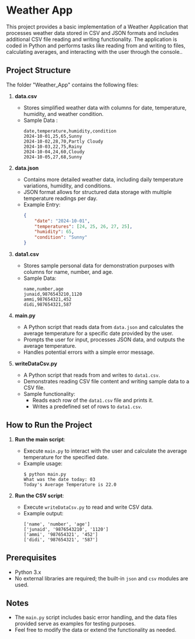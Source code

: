 # Weather App

This project provides a basic implementation of a Weather Application that processes weather data stored in CSV and JSON formats and includes additional CSV file reading and writing functionality. The application is coded in Python and performs tasks like reading from and writing to files, calculating averages, and interacting with the user through the console..

## Project Structure
The folder "Weather_App" contains the following files:

1. **data.csv**
   - Stores simplified weather data with columns for date, temperature, humidity, and weather condition.
   - Sample Data :
     ```
     date,temperature,humidity,condition
     2024-10-01,25,65,Sunny
     2024-10-02,28,70,Partly Cloudy
     2024-10-03,22,75,Rainy
     2024-10-04,24,60,Cloudy
     2024-10-05,27,68,Sunny
     ```

2. **data.json**
   - Contains more detailed weather data, including daily temperature variations, humidity, and conditions.
   - JSON format allows for structured data storage with multiple temperature readings per day.
   - Example Entry:
     ```json
     {
         "date": "2024-10-01",
         "temperatures": [24, 25, 26, 27, 25],
         "humidity": 65,
         "condition": "Sunny"
     }
     ```

3. **data1.csv**
   - Stores sample personal data for demonstration purposes with columns for name, number, and age.
   - Sample Data:
     ```
     name,number,age
     junaid,9876543210,1120
     ammi,987654321,452
     didi,987654321,587
     ```

4. **main.py**
   - A Python script that reads data from `data.json` and calculates the average temperature for a specific date provided by the user.
   - Prompts the user for input, processes JSON data, and outputs the average temperature.
   - Handles potential errors with a simple error message.

5. **writeDataCsv.py**
   - A Python script that reads from and writes to `data1.csv`.
   - Demonstrates reading CSV file content and writing sample data to a CSV file.
   - Sample functionality:
     - Reads each row of the `data1.csv` file and prints it.
     - Writes a predefined set of rows to `data1.csv`.

## How to Run the Project
1. **Run the main script**:
   - Execute `main.py` to interact with the user and calculate the average temperature for the specified date.
   - Example usage:
     ```
     $ python main.py
     What was the date today: 03
     Today's Average Temperature is 22.0
     ```
   
2. **Run the CSV script**:
   - Execute `writeDataCsv.py` to read and write CSV data.
   - Example output:
     ```
     ['name', 'number', 'age']
     ['junaid', '9876543210', '1120']
     ['ammi', '987654321', '452']
     ['didi', '987654321', '587']
     ```

## Prerequisites
- Python 3.x
- No external libraries are required; the built-in `json` and `csv` modules are used.

## Notes
- The `main.py` script includes basic error handling, and the data files provided serve as examples for testing purposes.
- Feel free to modify the data or extend the functionality as needed.

